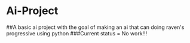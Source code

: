 # Ai-Project
##A basic ai project with the goal of making an ai that can doing raven's progressive using python 
###Current status = No work!!!
